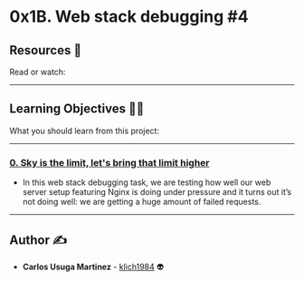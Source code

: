# 0x1B. Web stack debugging #4

## Resources :eyes:
Read or watch:

---
## Learning Objectives :technologist:
What you should learn from this project:

---

### [0. Sky is the limit, let's bring that limit higher](./0-the_sky_is_the_limit_not.pp)
* In this web stack debugging task, we are testing how well our web server setup featuring Nginx is doing under pressure and it turns out it’s not doing well: we are getting a huge amount of failed requests. 

---

## Author :writing_hand:
* **Carlos Usuga Martinez** - [klich1984](https://github.com/klich1984) :alien:
